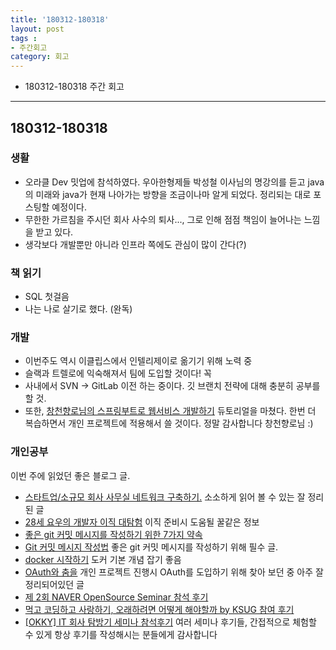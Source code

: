 ```yaml
---
title: '180312-180318'  
layout: post  
tags :  
- 주간회고
category: 회고
---
```


- 180312-180318 주간 회고

---

## 180312-180318

### 생활
  - 오라클 Dev 밋업에 참석하였다. 우아한형제들 박성철 이사님의 명강의를 듣고 java의 미래와 java가 현재 나아가는 방향을 조금이나마 알게 되었다. 정리되는 대로 포스팅할 예정이다.
  - 무한한 가르침을 주시던 회사 사수의 퇴사..., 그로 인해 점점 책임이 늘어나는 느낌을 받고 있다.
  - 생각보다 개발뿐만 아니라 인프라 쪽에도 관심이 많이 간다(?)

### 책 읽기
  - SQL 첫걸음
  - 나는 나로 살기로 했다. (완독)

### 개발
  - 이번주도 역시 이클립스에서 인텔리제이로 옮기기 위해 노력 중
  - 슬랙과 트렐로에 익숙해져서 팀에 도입할 것이다! 꼭
  - 사내에서 SVN -> GitLab 이전 하는 중이다. 깃 브랜치 전략에 대해 충분히 공부를 할 것.
  - 또한, [창천향로님의 스프링부트로 웹서비스 개발하기](https://github.com/jojoldu/springboot-webservice) 듀토리얼을 마쳤다. 한번 더 복습하면서 개인 프로젝트에 적용해서 쓸 것이다. 정말 감사합니다 창천향로님 :)

### 개인공부
  이번 주에 읽었던 좋은 블로그 글.
  - [스타트업/소규모 회사 사무실 네트워크 구축하기.](http://blog.weirdx.io/post/36097) 소소하게 읽어 볼 수 있는 잘 정리된 글
  - [28세 요우의 개발자 이직 대탐험](http://luckyyowu.tistory.com/382) 이직 준비시 도움될 꿀같은 정보
  - [좋은 git 커밋 메시지를 작성하기 위한 7가지 약속](http://meetup.toast.com/posts/106)
  - [Git 커밋 메시지 작성법](https://item4.github.io/2016-11-01/How-to-Write-a-Git-Commit-Message/) 좋은 git 커밋 메시지를 작성하기 위해 필수 글.
  - [docker 시작하기](http://www.sauru.so/blog/getting-started-with-docker/) 도커 기본 개념 잡기 좋음
  - [OAuth와 춤을](http://d2.naver.com/helloworld/24942) 개인 프로젝트 진행시 OAuth를 도입하기 위해 찾아 보던 중 아주 잘 정리되어있던 글
  - [제 2회 NAVER OpenSource Seminar 참석 후기](http://jay-ji.tistory.com/m/27)
  - [먹고 코딩하고 사랑하기, 오래하려면 어떻게 해야할까 by KSUG 참여 후기](http://jojoldu.tistory.com/24)
  - [[OKKY] IT 회사 탐방기 세미나 참석후기](http://jojoldu.tistory.com/274) 여러 세미나 후기들, 간접적으로 체험할 수 있게 항상 후기를 작성해시는 분들에게 감사합니다
